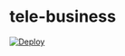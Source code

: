 # tele-business


[![Deploy](https://www.herokucdn.com/deploy/button.svg)](https://heroku.com/deploy)
